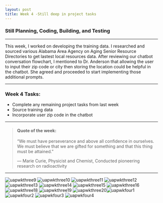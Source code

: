 ```yaml
---
layout: post
title: Week 4 -Still deep in project tasks
---
```


### Still Planning, Coding, Building, and Testing

----

This week, I worked on developing the training data. I researched and sourced various Alabama Area Agency on Aging Senior Resource Directories to get lastest local resources data. After reviewing our chatbot conversation flowchart, I mentioned to Dr. Anderson that allowing the user to input their zip code or city then storing the location could be helpful in the chatbot. She agreed and proceeded to start implementing those additional prompts.

----

### Week 4 Tasks:

- Complete any remaining project tasks from last week
- Source training data
- Incorporate user zip code in the chatbot

----

> #### Quote of the week:
> “We must have perseverance and above all confidence in ourselves. We must believe that we are gifted for something and that this thing must be attained.”
>
> — Marie Curie, Physicist and Chemist, Conducted pioneering research on radioactivity

----

![uapwkthree9](/images/uapwkthree9.JPG) ![uapwkthree10](/images/uapwkthree10.JPG) ![uapwkthree11](/images/uapwkthree11.jpg) ![uapwkthree12](/images/uapwkthree12.jpg) ![uapwkthree13](/images/uapwkthree13.JPG) ![uapwkthree14](/images/uapwkthree14.jpg) ![uapwkthree15](/images/uapwkthree15.jpg) ![uapwkthree16](/images/uapwkthree16.jpg) ![uapwkthree18](/images/uapwkthree18.jpg) ![uapwkthree19](/images/uapwkthree19.jpg) ![uapwkthree20](/images/uapwkthree20.jpg)![uapwkfour1](/images/uapwkfour1.jpg) ![uapwkfour2](/images/uapwkfour2.jpg) ![uapwkfour3](/images/uapwkfour3.jpg) ![uapwkfour4](/images/uapwkfour4.jpg) 
